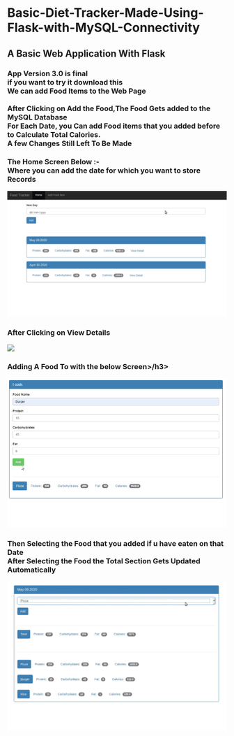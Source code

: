 # Basic-Diet-Tracker-Made-Using-Flask-with-MySQL-Connectivity
<h2> A Basic Web Application With Flask </h2> 
<h3> App Version 3.0 is final <br>
 if you want to try it download this<br>
  We can add Food Items to the Web Page<br> <br> 
  After Clicking on Add the Food,The Food Gets added to the MySQL Database<br>
  For Each Date, you Can add Food items that you added before to Calculate Total Calories.<br>
  A few Changes Still Left To Be Made<br>
  </h3>

<h3>The Home Screen Below :- <br>Where you can add the date for which you want to store Records</h3>

![](App%20Version%203.0%20Final/HomeScreen.gif)

<h3> After Clicking on View Details </h3>

![](App%20Version%203.0%20Final/ViewDate.gif)

<h3> Adding A Food To with the below Screen>/h3>

![](App%20Version%201.0/AddingFood.gif)

<h3> Then Selecting the Food that you added if u have eaten on that Date <br>
 After Selecting the Food the Total Section Gets Updated Automatically</h3>
 
![](App%20Version%202/ViewScreen.gif)
